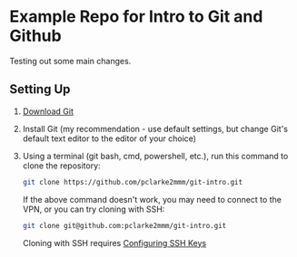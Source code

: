 # Example Repo for Intro to Git and Github

Testing out some main changes.

## Setting Up

1. [Download Git](https://git-scm.com/downloads)
2. Install Git (my recommendation - use default settings, but change Git's default text editor to the editor of your choice)

3. Using a terminal (git bash, cmd, powershell, etc.), run this command to clone the repository:

    ```bash
    git clone https://github.com/pclarke2mmm/git-intro.git
    ```

    If the above command doesn't work, you may need to connect to the VPN, or you can try cloning with SSH:

    ```bash
    git clone git@github.com:pclarke2mmm/git-intro.git
    ```

    Cloning with SSH requires [Configuring SSH Keys](https://docs.github.com/en/github/authenticating-to-github/connecting-to-github-with-ssh)
